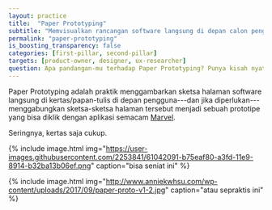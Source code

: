 ```yaml
---
layout: practice
title:  "Paper Prototyping"
subtitle: "Memvisualkan rancangan software langsung di depan calon pengguna, sehingga bisa Build-Measure-Learn dalam hitungan detik."
permalink: "paper-prototyping"
is_boosting_transparency: false
categories: [first-pillar, second-pillar]
targets: [product-owner, designer, ux-researcher]
question: Apa pandangan-mu terhadap Paper Prototyping? Punya kisah nyata?
---
```


Paper Prototyping adalah praktik menggambarkan sketsa halaman software langsung di kertas/papan-tulis di depan pengguna---dan jika diperlukan---menggabungkan sketsa-sketsa halaman tersebut menjadi sebuah prototipe yang bisa diklik dengan aplikasi semacam [Marvel](https://marvelapp.com/pop/).

Seringnya, kertas saja cukup.

{% include image.html
    img="https://user-images.githubusercontent.com/2253841/61042091-b75eaf80-a3fd-11e9-8914-b32ba13b06ef.png"
    caption="bisa seniat ini"
    %}

{% include image.html
    img="http://www.anniekwhsu.com/wp-content/uploads/2017/09/paper-proto-v1-2.jpg"
    caption="atau sepraktis ini"
    %}